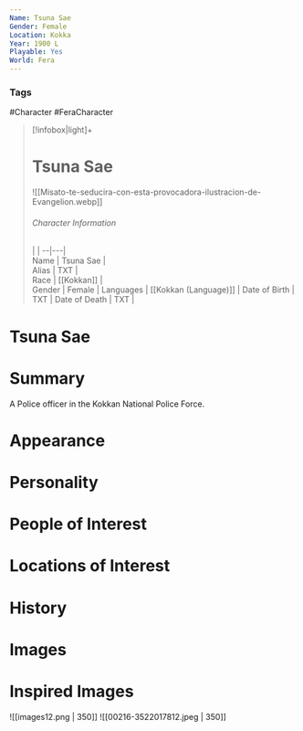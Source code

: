 ```yaml
---
Name: Tsuna Sae
Gender: Female
Location: Kokka
Year: 1900 L
Playable: Yes
World: Fera
---
```


### Tags
#Character #FeraCharacter 

> [!infobox|light]+  
> # Tsuna Sae  
> ![[Misato-te-seducira-con-esta-provocadora-ilustracion-de-Evangelion.webp]]
> ###### Character Information
>  |   |
> --|---|  
> Name | Tsuna Sae |  
> Alias | TXT |  
> Race | [[Kokkan]] |  
> Gender | Female |
> Languages | [[Kokkan (Language)]] |
> Date of Birth | TXT |
> Date of Death | TXT |

# Tsuna Sae

# Summary
A Police officer in the Kokkan National Police Force.
# Appearance

# Personality

# People of Interest

# Locations of Interest

# History

# Images

# Inspired Images
![[images12.png | 350]]
![[00216-3522017812.jpeg | 350]]
